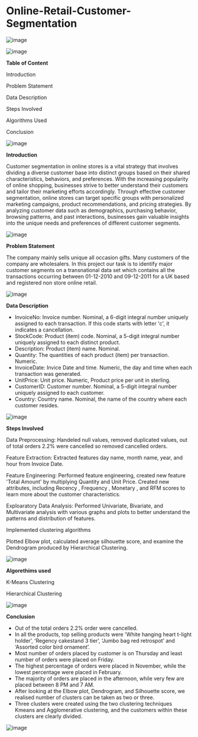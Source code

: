 # Online-Retail-Customer-Segmentation
![image](https://github.com/Pradeep1023/Online-Retail-Customer-Segmentation/assets/112772717/4f377a7b-0d60-40b7-af51-d36ff257cc67)

![image](https://github.com/Pradeep1023/Online-Retail-Customer-Segmentation/assets/112772717/c4bb3234-d5ec-4d0c-a988-0288c765ea8b)

**Table of Content**

Introduction

Problem Statement

Data Description

Steps Involved

Algorithms Used

Conclusion

![image](https://github.com/Pradeep1023/Online-Retail-Customer-Segmentation/assets/112772717/d65e8c7e-4bcf-477a-98d2-42dd11fcb0a1)

**Introduction**

Customer segmentation in online stores is a vital strategy that involves dividing a diverse customer base into distinct groups based on their shared characteristics, behaviors, and preferences. With the increasing popularity of online shopping, businesses strive to better understand their customers and tailor their marketing efforts accordingly. Through effective customer segmentation, online stores can target specific groups with personalized marketing campaigns, product recommendations, and pricing strategies. By analyzing customer data such as demographics, purchasing behavior, browsing patterns, and past interactions, businesses gain valuable insights into the unique needs and preferences of different customer segments. 

![image](https://github.com/Pradeep1023/Online-Retail-Customer-Segmentation/assets/112772717/0653c4c5-0e93-4759-9c7d-526bd1261523)

**Problem Statement**

The company mainly sells unique all occasion gifts. Many customers of the company are wholesalers. In this project our task is to identify major customer segments on a transnational data set which contains all the transactions occurring between 01-12-2010 and 09-12-2011 for a UK based and registered non store online retail.

![image](https://github.com/Pradeep1023/Online-Retail-Customer-Segmentation/assets/112772717/6a8ec085-b7b5-474a-948f-979d1e6b7684)

**Data Description**

* InvoiceNo: Invoice number. Nominal, a 6-digit integral number uniquely assigned to each transaction. If this code starts with letter 'c', it indicates a cancellation.
* StockCode: Product (item) code. Nominal, a 5-digit integral number uniquely assigned to each distinct product.
* Description: Product (item) name. Nominal.
* Quantity: The quantities of each product (item) per transaction. Numeric.
* InvoiceDate: Invice Date and time. Numeric, the day and time when each transaction was generated.
* UnitPrice: Unit price. Numeric, Product price per unit in sterling.
* CustomerID: Customer number. Nominal, a 5-digit integral number uniquely assigned to each customer.
* Country: Country name. Nominal, the name of the country where each customer resides.

![image](https://github.com/Pradeep1023/Online-Retail-Customer-Segmentation/assets/112772717/4273a4b4-52b0-49e2-ae5a-9e92ba76f614)

**Steps Involved**

Data Preprocessing: Handeled null values, removed duplicated values, out of total orders 2.2% were cancelled so removed cancelled orders.

Feature Extraction: Extracted features day name, month name, year, and hour from Invoice Date.

Feature Engineering: Performed feature engineering, created new feature 'Total Amount' by multiplying Quantity and Unit Price. Created new attributes, including Recency , Frequency , Monetary , and RFM scores to learn more about the customer characteristics.

Exploaratory Data Analysis: Performed Univariate, Bivariate, and Multivariate analysis with various graphs and plots to better understand the patterns and distribution of features.

Implemented clustering algorithms

Plotted Elbow plot, calculated average silhouette score, and examine the Dendrogram produced by Hierarchical Clustering.

![image](https://github.com/Pradeep1023/Online-Retail-Customer-Segmentation/assets/112772717/d759a0c4-24d3-466b-87fc-5a5ecaf00032)

**Algorethims used**

K-Means Clustering

Hierarchical Clustering

![image](https://github.com/Pradeep1023/Online-Retail-Customer-Segmentation/assets/112772717/10dd9ad3-cb55-4fa6-986c-17b15866d6fc)

**Conclusion**

* Out of the total orders 2.2% order were cancelled.
* In all the products, top selling products were 'White hanging heart t-light holder’, ‘Regency cakestand 3 tier’, ‘Jumbo bag red retrospot’ and ‘Assorted color bird ornament’.
* Most number of orders placed by customer is on Thursday and least number of orders were placed on Friday.
* The highest percentage of orders were placed in November, while the lowest percentage were placed in February.
* The majority of orders are placed in the afternoon, while very few are placed between 8 PM and 7 AM.
* After looking at the Elbow plot, Dendrogram, and Silhouette score, we realised number of clusters can be taken as two or three.
* Three clusters were created using the two clustering techniques Kmeans and Agglomerative clustering, and the customers within these clusters are clearly divided.

![image](https://github.com/Pradeep1023/Online-Retail-Customer-Segmentation/assets/112772717/8d26d264-0618-48be-9fbd-7d86de8beb1e)
